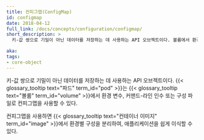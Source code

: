```yaml
---
title: 컨피그맵(ConfigMap)
id: configmap
date: 2018-04-12
full_link: /docs/concepts/configuration/configmap/
short_description: >
  키-값 쌍으로 기밀이 아닌 데이터를 저장하는 데 사용하는 API 오브젝트이다. 볼륨에서 환경 변수, 커맨드-라인 인수 또는 구성 파일로 사용될 수 있다.

aka:
tags:
- core-object
---
```

 키-값 쌍으로 기밀이 아닌 데이터를 저장하는 데 사용하는 API 오브젝트이다.
{{< glossary_tooltip text="파드" term_id="pod" >}}는
{{< glossary_tooltip text="볼륨" term_id="volume" >}}에서
환경 변수, 커맨드-라인 인수 또는 구성 파일로 컨피그맵을 사용할 수 있다.

<!--more-->

컨피그맵을 사용하면 {{< glossary_tooltip text="컨테이너 이미지" term_id="image" >}}에서 환경별 구성을 분리하여, 애플리케이션을 쉽게 이식할 수 있다.
